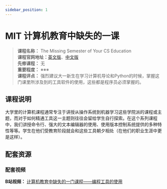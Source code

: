 ```yaml
---
sidebar_position: 1
---
```


# MIT 计算机教育中缺失的一课






>**课程名称：** The Missing Semester of Your CS Education   
**课程官网地址：**[英文版](https://missing.csail.mit.edu/)、[中文版](https://missing-semester-cn.github.io/)  
**先修课程：** 无  
**重要程度：** ※※※  
**课程评点：** 强烈建议大一新生在学习计算机导论和Python的时候，掌握这门课里所涉及到的工具软件的使用，这些都是程序员必须掌握的。


## 课程说明
大学里的计算机课程通常专注于讲授从操作系统到机器学习这些学院派的课程或主题，而对于如何精通工具这一主题则往往会留给学生自行探索。在这个系列课程中，我们讲授命令行、强大的文本编辑器的使用、使用版本控制系统提供的多种特性等等。学生在他们受教育阶段就会和这些工具朝夕相处（在他们的职业生涯中更是这样）。



## 配套资源
### 配套视频
**B站视频：** [计算机教育中缺失的一门课程——编程工具的使用](https://www.bilibili.com/video/BV1vb4y1a7K6)



<Comment></Comment>
